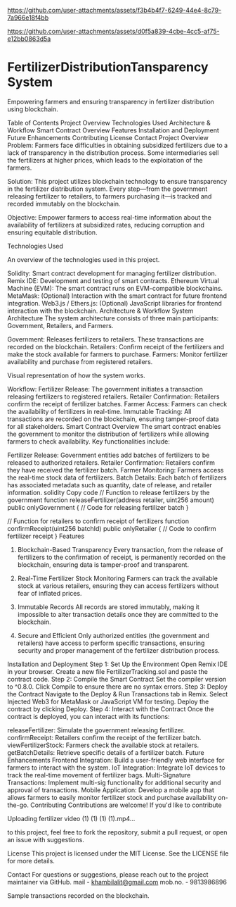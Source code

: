 

https://github.com/user-attachments/assets/f3b4b4f7-6249-44e4-8c79-7a966e18f4bb



https://github.com/user-attachments/assets/d0f5a839-4cbe-4cc5-af75-e12bb0863d5a

# FertilizerDistributionTansparency System

Empowering farmers and ensuring transparency in fertilizer distribution using blockchain.

Table of Contents
Project Overview
Technologies Used
Architecture & Workflow
Smart Contract Overview
Features
Installation and Deployment
Future Enhancements
Contributing
License
Contact
Project Overview
Problem: Farmers face difficulties in obtaining subsidized fertilizers due to a lack of transparency in the distribution process. Some intermediaries sell the fertilizers at higher prices, which leads to the exploitation of the farmers.

Solution: This project utilizes blockchain technology to ensure transparency in the fertilizer distribution system. Every step—from the government releasing fertilizer to retailers, to farmers purchasing it—is tracked and recorded immutably on the blockchain.

Objective: Empower farmers to access real-time information about the availability of fertilizers at subsidized rates, reducing corruption and ensuring equitable distribution.

Technologies Used

An overview of the technologies used in this project.

Solidity: Smart contract development for managing fertilizer distribution.
Remix IDE: Development and testing of smart contracts.
Ethereum Virtual Machine (EVM): The smart contract runs on EVM-compatible blockchains.
MetaMask: (Optional) Interaction with the smart contract for future frontend integration.
Web3.js / Ethers.js: (Optional) JavaScript libraries for frontend interaction with the blockchain.
Architecture & Workflow
System Architecture
The system architecture consists of three main participants: Government, Retailers, and Farmers.

Government: Releases fertilizers to retailers. These transactions are recorded on the blockchain.
Retailers: Confirm receipt of the fertilizers and make the stock available for farmers to purchase.
Farmers: Monitor fertilizer availability and purchase from registered retailers.

Visual representation of how the system works.

Workflow:
Fertilizer Release: The government initiates a transaction releasing fertilizers to registered retailers.
Retailer Confirmation: Retailers confirm the receipt of fertilizer batches.
Farmer Access: Farmers can check the availability of fertilizers in real-time.
Immutable Tracking: All transactions are recorded on the blockchain, ensuring tamper-proof data for all stakeholders.
Smart Contract Overview
The smart contract enables the government to monitor the distribution of fertilizers while allowing farmers to check availability. Key functionalities include:

Fertilizer Release: Government entities add batches of fertilizers to be released to authorized retailers.
Retailer Confirmation: Retailers confirm they have received the fertilizer batch.
Farmer Monitoring: Farmers access the real-time stock data of fertilizers.
Batch Details: Each batch of fertilizers has associated metadata such as quantity, date of release, and retailer information.
solidity
Copy code
// Function to release fertilizers by the government
function releaseFertilizer(address retailer, uint256 amount) public onlyGovernment {
    // Code for releasing fertilizer batch
}

// Function for retailers to confirm receipt of fertilizers
function confirmReceipt(uint256 batchId) public onlyRetailer {
    // Code to confirm fertilizer receipt
}
Features
1. Blockchain-Based Transparency
Every transaction, from the release of fertilizers to the confirmation of receipt, is permanently recorded on the blockchain, ensuring data is tamper-proof and transparent.

2. Real-Time Fertilizer Stock Monitoring
Farmers can track the available stock at various retailers, ensuring they can access fertilizers without fear of inflated prices.

3. Immutable Records
All records are stored immutably, making it impossible to alter transaction details once they are committed to the blockchain.

4. Secure and Efficient
Only authorized entities (the government and retailers) have access to perform specific transactions, ensuring security and proper management of the fertilizer distribution process.

Installation and Deployment
Step 1: Set Up the Environment
Open Remix IDE in your browser.
Create a new file FertilizerTracking.sol and paste the contract code.
Step 2: Compile the Smart Contract
Set the compiler version to ^0.8.0.
Click Compile to ensure there are no syntax errors.
Step 3: Deploy the Contract
Navigate to the Deploy & Run Transactions tab in Remix.
Select Injected Web3 for MetaMask or JavaScript VM for testing.
Deploy the contract by clicking Deploy.
Step 4: Interact with the Contract
Once the contract is deployed, you can interact with its functions:

releaseFertilizer: Simulate the government releasing fertilizer.
confirmReceipt: Retailers confirm the receipt of the fertilizer batch.
viewFertilizerStock: Farmers check the available stock at retailers.
getBatchDetails: Retrieve specific details of a fertilizer batch.
Future Enhancements
Frontend Integration: Build a user-friendly web interface for farmers to interact with the system.
IoT Integration: Integrate IoT devices to track the real-time movement of fertilizer bags.
Multi-Signature Transactions: Implement multi-sig functionality for additional security and approval of transactions.
Mobile Application: Develop a mobile app that allows farmers to easily monitor fertilizer stock and purchase availability on-the-go.
Contributing
Contributions are welcome! If you'd like to contribute 

Uploading fertilizer video (1) (1) (1) (1).mp4…

to this project, feel free to fork the repository, submit a pull request, or open an issue with suggestions.

License
This project is licensed under the MIT License. See the LICENSE file for more details.

Contact
For questions or suggestions, please reach out to the project maintainer via GitHub.
mail - khambilalit@gmail.com
mob.no. - 9813986896

Sample transactions recorded on the blockchain.
